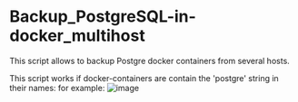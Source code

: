 # Backup_PostgreSQL-in-docker_multihost
This script allows to backup Postgre docker containers from several hosts.



This script works if docker-containers are contain the 'postgre' string in their names:
for example:
![image](https://user-images.githubusercontent.com/78481206/219677538-7a3b7ea3-c3b7-488c-9cc6-64697be5e00d.png)
